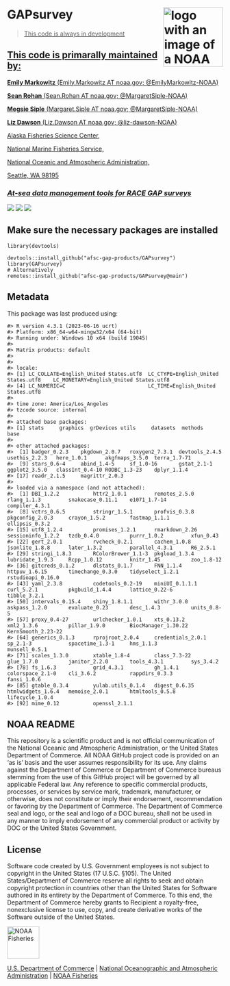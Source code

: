 <!-- README.md is generated from README.Rmd. Please edit that file -->

# GAPsurvey <a href={https://afsc-gap-products.github.io/GAPsurvey}><img src="man/figures/logo.png" align="right" width=139 height=139 alt="logo with an image of a NOAA Fisheries report" />

> This code is always in development

## This code is primarally maintained by:

**Emily Markowitz** (Emily.Markowitz AT noaa.gov; @EmilyMarkowitz-NOAA)

**Sean Rohan** (Sean.Rohan AT noaa.gov; @MargaretSiple-NOAA)

**Megsie Siple** (Margaret.Siple AT noaa.gov; @MargaretSiple-NOAA)

**Liz Dawson** (Liz.Dawson AT noaa.gov; @liz-dawson-NOAA)

Alaska Fisheries Science Center,

National Marine Fisheries Service,

National Oceanic and Atmospheric Administration,

Seattle, WA 98195

### *At-sea data management tools for RACE GAP surveys*

[![](https://img.shields.io/badge/devel%20version-2024.04.01-blue.svg)](https://github.com/afsc-gap-products/GAPsurvey)
[![](https://img.shields.io/badge/lifecycle-maturing-blue.svg)](https://lifecycle.r-lib.org/articles/stages.html#maturing)
[![](https://img.shields.io/github/last-commit/afsc-gap-products/GAPsurvey.svg)](https://github.com/afsc-gap-products/GAPsurvey/commits/main)

## Make sure the necessary packages are installed

    library(devtools)

    devtools::install_github("afsc-gap-products/GAPsurvey")
    library(GAPsurvey)
    # Alternatively
    remotes::install_github("afsc-gap-products/GAPsurvey@main")

## Metadata

This package was last produced using:

    #> R version 4.3.1 (2023-06-16 ucrt)
    #> Platform: x86_64-w64-mingw32/x64 (64-bit)
    #> Running under: Windows 10 x64 (build 19045)
    #> 
    #> Matrix products: default
    #> 
    #> 
    #> locale:
    #> [1] LC_COLLATE=English_United States.utf8  LC_CTYPE=English_United States.utf8    LC_MONETARY=English_United States.utf8
    #> [4] LC_NUMERIC=C                           LC_TIME=English_United States.utf8    
    #> 
    #> time zone: America/Los_Angeles
    #> tzcode source: internal
    #> 
    #> attached base packages:
    #> [1] stats     graphics  grDevices utils     datasets  methods   base     
    #> 
    #> other attached packages:
    #>  [1] badger_0.2.3    pkgdown_2.0.7   roxygen2_7.3.1  devtools_2.4.5  usethis_2.2.3   here_1.0.1      akgfmaps_3.5.0  terra_1.7-71   
    #>  [9] stars_0.6-4     abind_1.4-5     sf_1.0-16       gstat_2.1-1     ggplot2_3.5.0   classInt_0.4-10 RODBC_1.3-23    dplyr_1.1.4    
    #> [17] readr_2.1.5     magrittr_2.0.3 
    #> 
    #> loaded via a namespace (and not attached):
    #>  [1] DBI_1.2.2           httr2_1.0.1         remotes_2.5.0       rlang_1.1.3         snakecase_0.11.1    e1071_1.7-14        compiler_4.3.1     
    #>  [8] vctrs_0.6.5         stringr_1.5.1       profvis_0.3.8       pkgconfig_2.0.3     crayon_1.5.2        fastmap_1.1.1       ellipsis_0.3.2     
    #> [15] utf8_1.2.4          promises_1.2.1      rmarkdown_2.26      sessioninfo_1.2.2   tzdb_0.4.0          purrr_1.0.2         xfun_0.43          
    #> [22] gert_2.0.1          rvcheck_0.2.1       cachem_1.0.8        jsonlite_1.8.8      later_1.3.2         parallel_4.3.1      R6_2.5.1           
    #> [29] stringi_1.8.3       RColorBrewer_1.1-3  pkgload_1.3.4       lubridate_1.9.3     Rcpp_1.0.12         knitr_1.45          zoo_1.8-12         
    #> [36] gitcreds_0.1.2      dlstats_0.1.7       FNN_1.1.4           httpuv_1.6.15       timechange_0.3.0    tidyselect_1.2.1    rstudioapi_0.16.0  
    #> [43] yaml_2.3.8          codetools_0.2-19    miniUI_0.1.1.1      curl_5.2.1          pkgbuild_1.4.4      lattice_0.22-6      tibble_3.2.1       
    #> [50] intervals_0.15.4    shiny_1.8.1.1       withr_3.0.0         askpass_1.2.0       evaluate_0.23       desc_1.4.3          units_0.8-5        
    #> [57] proxy_0.4-27        urlchecker_1.0.1    xts_0.13.2          xml2_1.3.6          pillar_1.9.0        BiocManager_1.30.22 KernSmooth_2.23-22 
    #> [64] generics_0.1.3      rprojroot_2.0.4     credentials_2.0.1   sp_2.1-3            spacetime_1.3-1     hms_1.1.3           munsell_0.5.1      
    #> [71] scales_1.3.0        xtable_1.8-4        class_7.3-22        glue_1.7.0          janitor_2.2.0       tools_4.3.1         sys_3.4.2          
    #> [78] fs_1.6.3            grid_4.3.1          gh_1.4.1            colorspace_2.1-0    cli_3.6.2           rappdirs_0.3.3      fansi_1.0.6        
    #> [85] gtable_0.3.4        yulab.utils_0.1.4   digest_0.6.35       htmlwidgets_1.6.4   memoise_2.0.1       htmltools_0.5.8     lifecycle_1.0.4    
    #> [92] mime_0.12           openssl_2.1.1

## NOAA README

This repository is a scientific product and is not official
communication of the National Oceanic and Atmospheric Administration, or
the United States Department of Commerce. All NOAA GitHub project code
is provided on an ‘as is’ basis and the user assumes responsibility for
its use. Any claims against the Department of Commerce or Department of
Commerce bureaus stemming from the use of this GitHub project will be
governed by all applicable Federal law. Any reference to specific
commercial products, processes, or services by service mark, trademark,
manufacturer, or otherwise, does not constitute or imply their
endorsement, recommendation or favoring by the Department of Commerce.
The Department of Commerce seal and logo, or the seal and logo of a DOC
bureau, shall not be used in any manner to imply endorsement of any
commercial product or activity by DOC or the United States Government.

## License

Software code created by U.S. Government employees is not subject to
copyright in the United States (17 U.S.C. §105). The United
States/Department of Commerce reserve all rights to seek and obtain
copyright protection in countries other than the United States for
Software authored in its entirety by the Department of Commerce. To this
end, the Department of Commerce hereby grants to Recipient a
royalty-free, nonexclusive license to use, copy, and create derivative
works of the Software outside of the United States.

<img src="https://raw.githubusercontent.com/nmfs-general-modeling-tools/nmfspalette/main/man/figures/noaa-fisheries-rgb-2line-horizontal-small.png" height="75" alt="NOAA Fisheries">

[U.S. Department of Commerce](https://www.commerce.gov/) | [National
Oceanographic and Atmospheric Administration](https://www.noaa.gov) |
[NOAA Fisheries](https://www.fisheries.noaa.gov/)
